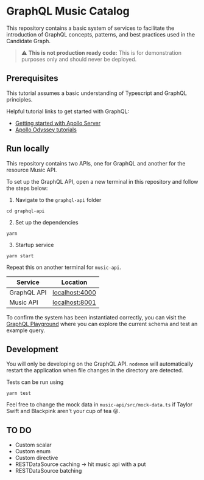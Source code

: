 # GraphQL Music Catalog
This repository contains a basic system of services to facilitate the introduction of GraphQL concepts, patterns, and best practices used in the Candidate Graph. 

> ⚠️ **This is not production ready code:** This is for demonstration purposes only and should never be deployed.

## Prerequisites
This tutorial assumes a basic understanding of Typescript and GraphQL principles.

Helpful tutorial links to get started with GraphQL:
- [Getting started with Apollo Server](https://www.apollographql.com/docs/apollo-server/getting-started/)
- [Apollo Odyssey tutorials](https://www.apollographql.com/tutorials/)

## Run locally
This repository contains two APIs, one for GraphQL and another for the resource Music API. 

To set up the GraphQL API, open a new terminal in this repository and follow the steps below:
1. Navigate to the `graphql-api` folder
```
cd graphql-api
```
2. Set up the dependencies 
```
yarn
```
3. Startup service
```
yarn start
```

Repeat this on another terminal for `music-api`.

| Service      | Location |
| ----------- | ----------- |
| GraphQL API      | [localhost:4000](http://localhost:4000)       |
| Music API   | [localhost:8001](http://localhost:8001)        |

To confirm the system has been instantiated correctly, you can visit the [GraphQL Playground](http://localhost:4000) where you can explore the current schema and test an example query.

## Development
You will only be developing on the GraphQL API. `nodemon` will automatically restart the application when file changes in the directory are detected.

Tests can be run using
```
yarn test
```

Feel free to change the mock data in `music-api/src/mock-data.ts` if Taylor Swift and Blackpink aren't your cup of tea 😛.

## TO DO
- Custom scalar
- Custom enum
- Custom directive
- RESTDataSource caching -> hit music api with a put
- RESTDataSource batching